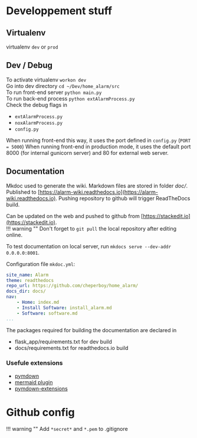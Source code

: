 # Developpement stuff

## Virtualenv
virtualenv `dev` or `prod`  


## Dev / Debug
To activate virtualenv `workon dev`  
Go into dev directory `cd ~/Dev/home_alarm/src`  
To run front-end server `python main.py`  
To run back-end process `python extAlarmProcess.py`  
Check the debug flags in 
- `extAlarmProcess.py`
- `noxAlarmProcess.py`
- `config.py`


When running front-end this way, it uses the port defined in `config.py` (`PORT = 5000`)
When running front-end in production mode, it uses the default port 8000 (for internal gunicorn server) and 80 for external web server.


## Documentation

Mkdoc used to generate the wiki. Markdown files are stored in folder *doc/*.  Published to [https://alarm-wiki.readthedocs.io](https://alarm-wiki.readthedocs.io). Pushing repository to github will trigger ReadTheDocs build.

Can be updated on the web and pushed to github from [https://stackedit.io](https://stackedit.io).  
!!! warning ""
    Don't forget to `git pull` the local repository after editing online.


To test documentation on local server, run `mkdocs serve --dev-addr 0.0.0.0:8001`.  

Configuration file `mkdoc.yml`:
``` yaml
site_name: Alarm
theme: readthedocs
repo_url: https://github.com/cheperboy/home_alarm/
docs_dir: docs/
nav:
    - Home: index.md
    - Install Software: install_alarm.md
    - Software: software.md
...
```
The packages required for building the documentation are declared in  

- flask_app/requirements.txt for dev build
- docs/requirements.txt for readthedocs.io build

### Usefule extensions

- [pymdown](https://squidfunk.github.io/mkdocs-material/extensions/pymdown/)
- [mermaid plugin](https://github.com/pugong/mkdocs-mermaid-plugin)
- [pymdown-extensions](https://facelessuser.github.io/pymdown-extensions/extensions/arithmatex/)

# Github config

!!! warning ""
    Add `*secret*` and `*.pem` to .gitignore

